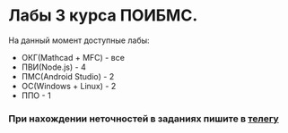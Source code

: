 # Лабы 3 курса ПОИБМС.
На данный момент доступные лабы: <br>
- ОКГ(Mathcad + MFC) - все <br>
- ПВИ(Node.js) - 4 <br>
- ПМС(Android Studio) - 2 <br>
- ОС(Windows + Linux) - 2 <br>
- ППО - 1 <br>
### При нахождении неточностей в заданиях пишите в [телегу](https://t.me/rap1dity)

